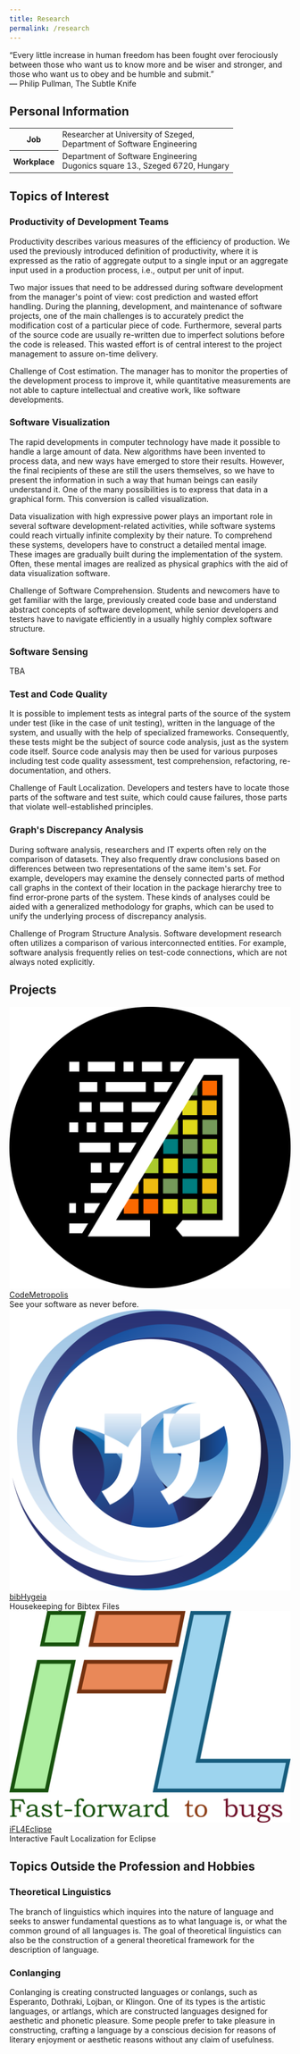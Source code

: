 ```yaml
---
title: Research
permalink: /research
---
```

<p class="quote motto">“Every little increase in human freedom has been fought over ferociously between those who want us to know more and be wiser and stronger, and those who want us to obey and be humble and submit.”<br/><span class="emph">― Philip Pullman, The Subtle Knife</span></p>

## Personal Information
<table>
    <tr>
        <th>Job</th>
        <td>Researcher at University of Szeged,<br/>Department of Software Engineering</td>
    </tr>
    <tr>
        <th>Workplace</th>
        <td>Department of Software Engineering<br/>Dugonics square 13., Szeged 6720, Hungary</td>
    </tr>
</table>
<p>
    <a href="https://github.com/geryxyz"><i class="fab fa-github"></i></a>
    <a href="https://scholar.google.com/citations?user=Xh0bbbQAAAAJ&hl=hu"><i class="fas fa-graduation-cap"></i></a>
    <a href="https://m2.mtmt.hu/gui2/?type=authors&mode=browse&sel=10055619"><i class="fas fa-book"></i></a>
    <a href="https://www.scopus.com/authid/detail.uri?authorId=55975863300"><i class="fab fa-pagelines"></i></a>
</p>

## Topics of Interest

### Productivity of Development Teams
<p>Productivity describes various measures of the efficiency of production. We used the previously introduced definition of productivity, where it is expressed as the ratio of aggregate output to a single input or an aggregate input used in a production process, i.e., output per unit of input.</p>

<p>Two major issues that need to be addressed during software development from the manager's point of view: cost prediction and wasted effort handling. During the planning, development, and maintenance of software projects, one of the main challenges is to accurately predict the modification cost of a particular piece of
    code. Furthermore, several parts of the source code are usually re-written due to imperfect solutions before the code is released. This wasted effort is of central interest to the project management to assure on-time delivery.</p>

<p><span class="strong">Challenge of Cost estimation.</span>
    The manager has to monitor the properties of the development process to improve it, while quantitative measurements are not able to capture intellectual and creative work, like software developments.</p>

### Software Visualization
<p>The rapid developments in computer technology have made it possible to handle a large amount of data. New algorithms have been invented to process data, and new ways have emerged to store their results. However, the final recipients of these are still the users themselves, so we have to present the information in such a way that human beings can easily understand it. One of the many possibilities is to express that data in a graphical form. This conversion is called visualization.</p>

<p>Data visualization with high expressive power plays an important role in several software development-related activities, while software systems could reach virtually infinite complexity by their nature. To comprehend these systems, developers have to construct a detailed mental image. These images are gradually built during the implementation of the system. Often, these mental images are realized as physical graphics with the aid of data visualization software.</p>

<p><span class="strong">Challenge of Software Comprehension.</span>
    Students and newcomers have to get familiar with the large, previously created code base and understand abstract concepts of software development, while senior developers and testers have to navigate efficiently in a usually highly complex software structure.</p>

### Software Sensing
<p>TBA</p>

### Test and Code Quality
<p>It is possible to implement tests as integral parts of the source of the system under test (like in the case of unit testing), written in the language of the system, and usually with the help of specialized frameworks. Consequently, these tests might be the subject of source code analysis, just as the system code itself. Source code analysis may then be used for various purposes including test code quality assessment, test comprehension, refactoring, re-documentation, and others.</p>

<p><span class="strong">Challenge of Fault Localization.</span>
    Developers and testers have to locate those parts of the software and test suite, which could cause failures, those parts that violate well-established principles.
</p>

### Graph's Discrepancy Analysis
<p>During software analysis, researchers and IT experts often rely on the comparison of datasets. They also frequently draw conclusions based on differences between two representations of the same item's set. For example, developers may examine the densely connected parts of method call graphs in the context of their location in the package hierarchy tree to find error-prone parts of the system. These kinds of analyses could be aided with a generalized methodology for graphs, which can be used to unify the
    underlying process of discrepancy analysis.</p>

<p><span class="strong">Challenge of Program Structure Analysis.</span>
    Software development research often utilizes a comparison of various interconnected entities. For example, software analysis frequently relies on test-code connections, which are not always noted explicitly.</p>

## Projects
<p class="center">
<div class="project">
    <img class="logo" src="/assets/images/logos/codemetropolis.png"/><br/>
    <a href="http://codemetropolis.github.io/CodeMetropolis/">CodeMetropolis</a><br/>
    <span class="emph">See your software as never before.</span>
</div>
<div class="project">
    <img class="logo" src="/assets/images/logos/bibHygeia.png"/><br/>
    <a href="https://github.com/geryxyz/bibHygeia">bibHygeia</a><br/>
    <span class="emph">Housekeeping for Bibtex Files</span>
</div>
<div class="project">
    <img class="logo" src="/assets/images/logos/iFL4Eclipse.png"/><br/>
    <a href="https://github.com/sed-szeged/iFL4Eclipse">iFL4Eclipse</a><br/>
    <span class="emph">Interactive Fault Localization for Eclipse</span>
</div>
</p>

## Topics Outside the Profession and Hobbies

### Theoretical Linguistics
<p>The branch of linguistics which inquires into the nature of language and seeks to answer fundamental questions as to what language is, or what the common ground of all languages is. The goal of theoretical linguistics can also be the construction of a general theoretical framework for the description of language.</p>

### Conlanging
<p>Conlanging is creating constructed languages or conlangs, such as Esperanto, Dothraki, Lojban, or Klingon. One of its types is the artistic languages, or artlangs, which are constructed languages designed for aesthetic and phonetic pleasure. Some people prefer to take pleasure in constructing, crafting a language by a conscious decision for reasons of literary enjoyment or aesthetic reasons without any claim of usefulness.</p>
